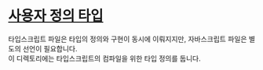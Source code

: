 # [사용자 정의 타입](https://heropy.blog/2020/01/27/typescript/#9901349e-5ff2-4194-903d-c9b95b5e5bb7)

타입스크립트 파일은 타입의 정의와 구현이 동시에 이뤄지지만, 자바스크립트 파일은 별도의 선언이 필요합니다.<br />
이 디렉토리에는 타입스크립트의 컴파일을 위한 타입 정의를 둡니다.
